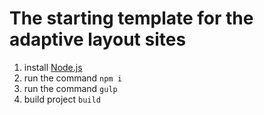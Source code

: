 # The starting template for the adaptive layout sites

1. install [Node.js](https://nodejs.org/)
2. run the command `npm i`
3. run the command `gulp`
4. build project `build` 

